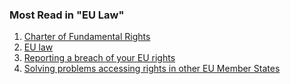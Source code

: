 ###  Most Read in "EU Law"

  1. [ Charter of Fundamental Rights ](/en/government-in-ireland/european-government/eu-law/charter-of-fundamental-rights/)
  2. [ EU law ](/en/government-in-ireland/european-government/eu-law/how-eu-law-works/)
  3. [ Reporting a breach of your EU rights ](/en/government-in-ireland/european-government/eu-law/breach-of-your-eu-rights/)
  4. [ Solving problems accessing rights in other EU Member States ](/en/government-in-ireland/european-government/eu-law/solvit/)
